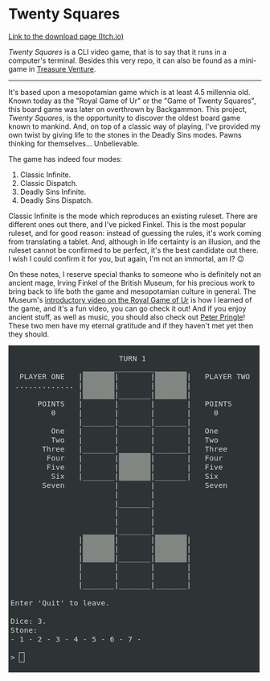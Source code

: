 # Twenty Squares

[Link to the download page (Itch.io)](https://lycorisbellua.itch.io/twenty-squares)  

*Twenty Squares* is a CLI video game, that is to say that it runs in a 
computer's terminal. Besides this very repo, it can also be found as a 
mini-game in 
[Treasure Venture](https://github.com/LycorisBellua/c_game_treasure-venture).  

---

It's based upon a mesopotamian game which is at least 4.5 millennia old. Known 
today as the "Royal Game of Ur" or the "Game of Twenty Squares", this board 
game was later on overthrown by Backgammon. This project, *Twenty Squares*, is 
the opportunity to discover the oldest board game known to mankind. And, on top 
of a classic way of playing, I've provided my own twist by giving life to the 
stones in the Deadly Sins modes. Pawns thinking for themselves... 
Unbelievable.  

The game has indeed four modes:
1. Classic Infinite.
2. Classic Dispatch.
3. Deadly Sins Infinite.
4. Deadly Sins Dispatch.

Classic Infinite is the mode which reproduces an existing ruleset. There are 
different ones out there, and I've picked Finkel. This is the most popular 
ruleset, and for good reason: instead of guessing the rules, it's work coming 
from translating a tablet. And, although in life certainty is an illusion, and 
the ruleset cannot be confirmed to be perfect, it's the best candidate out 
there. I wish I could confirm it for you, but again, I'm not an immortal, am I? 
😉  

On these notes, I reserve special thanks to someone who is definitely not an 
ancient mage, Irving Finkel of the British Museum, for his precious work to 
bring back to life both the game and mesopotamian culture in general. The 
Museum's 
[introductory video on the Royal Game of Ur](https://www.youtube.com/watch?v=WZskjLq040I) 
is how I learned of the game, and it's a fun video, you can go check it out! 
And if you enjoy ancient stuff, as well as music, you should also check out 
[Peter Pringle](https://www.youtube.com/@copperleaves)! These two men have my 
eternal gratitude and if they haven't met yet then they should.  

![](./screenshot.png)

